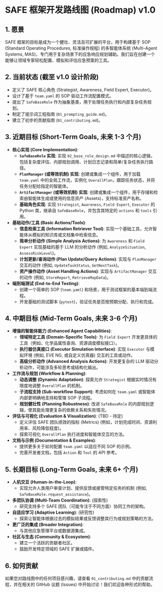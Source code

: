 # SAFE 框架开发路线图 (Roadmap) v1.0

## 1. 愿景

SAFE 框架的目标是成为一个健壮、灵活且可扩展的平台，用于构建基于 SOP (Standard Operating Procedures, 标准操作规程) 的多智能体系统 (Multi-Agent Systems, MAS)，专门用于复杂场景下的应急响应规划辅助。我们旨在创建一个能够让领域专家轻松配置、模拟和评估应急预案的工具。

## 2. 当前状态 (截至 v1.0 设计阶段)

*   定义了 SAFE 核心角色 (Strategist, Awareness, Field Expert, Executor)。
*   设计了基于 `team.yaml` 的 SOP 驱动工作流配置模式。
*   提出了 `SafeBaseRole` 作为抽象基类，用于处理任务执行和内部复杂任务规划。
*   制定了提示词工程指南 (`01_prompting_guide.md`)。
*   建立了初步的贡献指南 (`01_contributing.md`)。

## 3. 近期目标 (Short-Term Goals, 未来 1-3 个月)

*   **核心实现 (Core Implementation)**:
    *   **`SafeBaseRole` 实现**: 实现 `02_base_role_design.md` 中描述的核心逻辑，包括复杂度评估、内部规划调用、计划日志记录和简单/复杂任务执行路径。
    *   **`PlanManager` (或等效机制) 实现**: 创建或集成一个组件，用于加载 `team.yaml` 中的全局工作流，实例化 `OverallPlan`，跟踪任务状态，并将任务分配给指定的智能体。
    *   **`ArtifactManager` (或等效机制) 实现**: 创建或集成一个组件，用于存储和检索由智能体生成或使用的信息资产 (Assets)，支持标准资产名称。
    *   **基础角色实现**: 实现 `Strategist`, `Awareness`, `Field Expert`, `Executor` 的 Python 类，继承自 `SafeBaseRole`，并包含其特定的 `actions` 和 `tools` 引用。
*   **基础动作/工具 (Basic Actions/Tools)**:
    *   **信息检索工具 (Information Retriever Tool)**: 实现一个基础工具，允许智能体从模拟的知识库或文档集中检索信息。
    *   **简单分析动作 (Simple Analysis Actions)**: 为 `Awareness` 和 `Field Expert` 实现基础的基于 LLM 的分析动作 (例如, `AnalyzeSituation`, `AssessRiskLevel`)。
    *   **计划更新/查询动作 (Plan Update/Query Actions)**: 实现与 `PlanManager` 交互的动作 (例如, `UpdateTaskStatus`, `GetNextTask`)。
    *   **资产操作动作 (Asset Handling Actions)**: 实现与 `ArtifactManager` 交互的动作 (例如, `StoreReport`, `RetrieveMapData`)。
*   **端到端测试 (End-to-End Testing)**:
    *   创建一个简单的 SOP (`team.yaml`) 和场景，用于测试框架的基本端到端流程。
    *   开发基础的测试脚本 (`pytest`)，验证任务是否按预期分配、执行和完成。

## 4. 中期目标 (Mid-Term Goals, 未来 3-6 个月)

*   **增强的智能体能力 (Enhanced Agent Capabilities)**:
    *   **领域特定工具 (Domain-Specific Tools)**: 为 `Field Expert` 开发更具体的工具（例如，化学品属性查询、资源调度模拟接口）。
    *   **执行器仿真接口 (Executor Simulation Interface)**: 实现 `Executor` 与模拟环境 (例如, EVE NG, 或自定义仿真器) 交互的工具或动作。
    *   **高级分析动作 (Advanced Analysis Actions)**: 开发更复杂的 LLM 驱动分析动作，可能涉及多轮思考或结构化输出。
*   **工作流与规划 (Workflow & Planning)**:
    *   **动态调整 (Dynamic Adaptation)**: 探索允许 `Strategist` 根据实时情况有限度地调整 `OverallPlan` 的机制。
    *   **子流程支持 (Sub-workflow Support)**: 考虑如何在 `team.yaml` 或智能体内部更明确地支持和管理 SOP 子流程。
    *   **规划健壮性 (Planning Robustness)**: 改进 `SafeBaseRole` 的内部规划逻辑，使其能处理更复杂的依赖关系和失败情况。
*   **评估与可视化 (Evaluation & Visualization)**: (TBD - 待定)
    *   定义评估 SAFE 团队绩效的指标 (Metrics) (例如，计划完成时间、资源利用率、风险降低程度)。
    *   探索可视化 `OverallPlan` 执行进度和智能体交互的方法。
*   **文档与示例 (Documentation & Examples)**:
    *   提供更多关于如何配置 `team.yaml` 以适应不同 SOP 的示例。
    *   完善开发者文档，包括 `Action` 和 `Tool` 的 API 参考。

## 5. 长期目标 (Long-Term Goals, 未来 6+ 个月)

*   **人机交互 (Human-in-the-Loop)**:
    *   实现允许人类用户审查计划、提供反馈或接管特定任务的机制 (例如, `SafeBaseRole.request_assistance`)。
*   **多团队协调 (Multi-Team Coordination)**: (探索性)
    *   研究支持多个 SAFE 团队（可能专注于不同方面）协同工作的架构。
*   **自适应学习 (Adaptive Learning)**: (研究性)
    *   探索让智能体根据过去的模拟结果或反馈调整其行为或规划策略的方法。
*   **更广泛的集成 (Broader Integration)**:
    *   与其他应急管理平台或数据源集成。
*   **社区与生态 (Community & Ecosystem)**:
    *   建立一个活跃的贡献者社区。
    *   鼓励开发特定领域的 SAFE 扩展或插件。

## 6. 如何贡献

如果您对路线图中的任何项目感兴趣，请查看 `01_contributing.md` 中的贡献流程，并在相关的 GitHub 议题 (Issues) 中开始讨论！我们欢迎各种形式的帮助。 